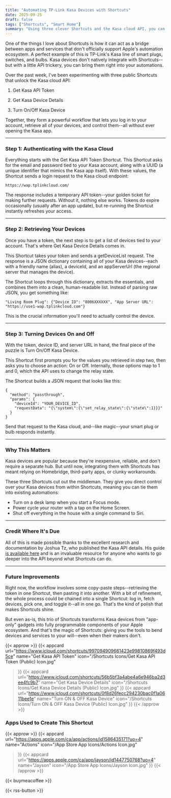 ```yaml
---
title: "Automating TP-Link Kasa Devices with Shortcuts"
date: 2025-09-25
draft: false
tags: ["Shortcuts", "Smart Home"]
summary: "Using three clever Shortcuts and the Kasa cloud API, you can log in, list devices, and control TP-Link Kasa smart plugs and switches directly from Shortcuts—no Homebridge required."
---
```


One of the things I love about Shortcuts is how it can act as a bridge between apps and services that don't officially support Apple's automation ecosystem. A perfect example of this is TP-Link's Kasa line of smart plugs, switches, and bulbs. Kasa devices don't natively integrate with Shortcuts--but with a little API trickery, you can bring them right into your automations.

Over the past week, I've been experimenting with three public Shortcuts that unlock the Kasa cloud API:

1. Get Kasa API Token

2. Get Kasa Device Details

3. Turn On/Off Kasa Device

Together, they form a powerful workflow that lets you log in to your account, retrieve all of your devices, and control them--all without ever opening the Kasa app.

---

### Step 1: Authenticating with the Kasa Cloud

Everything starts with the Get Kasa API Token Shortcut. This Shortcut asks for the email and password tied to your Kasa account, along with a UUID (a unique identifier that mimics the Kasa app itself). With these values, the Shortcut sends a login request to the Kasa cloud endpoint:
    
    
    https://wap.tplinkcloud.com/

The response includes a temporary API token--your golden ticket for making further requests. Without it, nothing else works. Tokens do expire occasionally (usually after an app update), but re-running the Shortcut instantly refreshes your access.

---

### Step 2: Retrieving Your Devices
  
Once you have a token, the next step is to get a list of devices tied to your account. That's where Get Kasa Device Details comes in.

This Shortcut takes your token and sends a getDeviceList request. The response is a JSON dictionary containing all of your Kasa devices--each with a friendly name (alias), a deviceId, and an appServerUrl (the regional server that manages the device).

The Shortcut loops through this dictionary, extracts the essentials, and combines them into a clean, human-readable list. Instead of parsing raw JSON, you get something like:
    
    "Living Room Plug": {"Device ID": "8006XXXXXX", "App Server URL": "https://use1-wap.tplinkcloud.com"}

This is the crucial information you'll need to actually control the device.

---

### Step 3: Turning Devices On and Off

With the token, device ID, and server URL in hand, the final piece of the puzzle is Turn On/Off Kasa Device.

This Shortcut first prompts you for the values you retrieved in step two, then asks you to choose an action: On or Off. Internally, those options map to 1 and 0, which the API uses to change the relay state.

The Shortcut builds a JSON request that looks like this:
    
    
    {
      "method": "passthrough",
      "params": {
        "deviceId": "YOUR_DEVICE_ID",
        "requestData": "{\"system\":{\"set_relay_state\":{\"state\":1}}}"
      }
    }

Send that request to the Kasa cloud, and--like magic--your smart plug or bulb responds instantly.

---

### Why This Matters

Kasa devices are popular because they're inexpensive, reliable, and don't require a separate hub. But until now, integrating them with Shortcuts has meant relying on Homebridge, third-party apps, or clunky workarounds.

These three Shortcuts cut out the middleman. They give you direct control over your Kasa devices from within Shortcuts, meaning you can tie them into existing automations:

- Turn on a desk lamp when you start a Focus mode.
- Power cycle your router with a tap on the Home Screen.
- Shut off everything in the house with a single command to Siri.
---

### Credit Where It's Due

All of this is made possible thanks to the excellent research and documentation by Joshua Tz, who published the Kasa API details. His guide [is available here](https://docs.joshuatz.com/random/tp-link-kasa/) and is an invaluable resource for anyone who wants to go deeper into the API beyond what Shortcuts can do.

---

### Future Improvements

Right now, the workflow involves some copy-paste steps--retrieving the token in one Shortcut, then pasting it into another. With a bit of refinement, the whole process could be chained into a single Shortcut: log in, fetch devices, pick one, and toggle it--all in one go. That's the kind of polish that makes Shortcuts shine.

But even as-is, this trio of Shortcuts transforms Kasa devices from "app-only" gadgets into fully programmable components of your Apple ecosystem. And that's the magic of Shortcuts: giving you the tools to bend devices and services to your will--even when their makers don't.

{{< approw >}}
{{< appcard 
    url="https://www.icloud.com/shortcuts/997094909661423e99810869f493d5ce" 
    name="Get Kasa API Token" 
    icon="/Shortcuts Icons/Get Kasa API Token (Public) Icon.jpg" 
>}}
{{< appcard 
    url="https://www.icloud.com/shortcuts/56b5bf3a4abe4a6e946ba2d3ee4fc9b7" 
    name="Get Kasa Device Details" 
    icon="/Shortcuts Icons/Get Kasa Device Details (Public) Icon.jpg" 
>}}
{{< appcard 
    url="https://www.icloud.com/shortcuts/0f8d26fecc294230bac0f1a0611bee1e" 
    name="Turn ON & OFF Kasa Device" 
    icon="/Shortcuts Icons/Turn ON & OFF Kasa Device (Public) Icon.jpg" 
>}}
{{< /approw >}}

### Apps Used to Create This Shortcut

{{< approw >}}
{{< appcard 
    url="https://apps.apple.com/ca/app/actions/id1586435171?uo=4" 
    name="Actions" 
    icon="/App Store App Icons/Actions Icon.jpg" 
>}}
{{< appcard 
    url="https://apps.apple.com/ca/app/jayson/id1447750768?uo=4" 
    name="Jayson" 
    icon="/App Store App Icons/Jayson Icon.jpg" 
>}}
{{< /approw >}}

{{< buymeacoffee >}}

{{< rss-button >}}